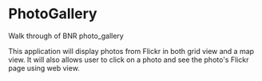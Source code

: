 # PhotoGallery
Walk through of BNR photo_gallery

This application will display photos from Flickr in both grid view and a map view. It will also allows user to click on a photo and see the photo's Flickr page using web view.

